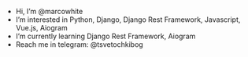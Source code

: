 -  Hi, I’m @marcowhite
-  I’m interested in Python, Django, Django Rest Framework, Javascript, Vue.js, Aiogram
-  I’m currently learning Django Rest Framework, Aiogram
-  Reach me in telegram: @tsvetochkibog

<!---
marcowhite/marcowhite is a ✨ special ✨ repository because its `README.md` (this file) appears on your GitHub profile.
You can click the Preview link to take a look at your changes.
--->
